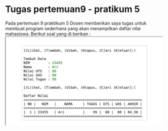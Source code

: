 # Tugas pertemuan9 - pratikum 5

Pada pertemuan 9 praktikum 5 Dosen memberikan saya tugas untuk membuat program sederhana yang akan menampilkan daftar nilai mahasiswa. Berikut soal yang di berikan :
![gambar](gambar/ss.png)

